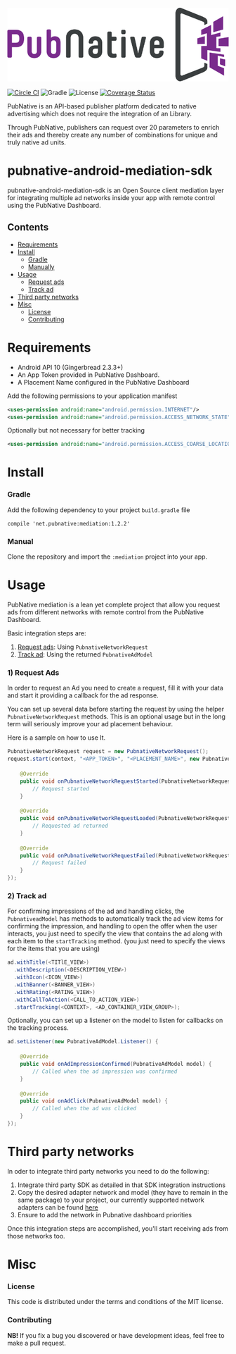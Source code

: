 ![ScreenShot](PNLogo.png)

[![Circle CI](https://circleci.com/gh/pubnative/pubnative-android-mediation-sdk.svg?style=shield)](https://circleci.com/gh/pubnative/pubnative-android-mediation-sdk) ![Gradle](https://img.shields.io/badge/gradle-net.pubnative:mediation:1.2.1-green.svg) ![License](https://img.shields.io/badge/license-MIT-lightgrey.svg) [![Coverage Status](https://coveralls.io/repos/github/pubnative/pubnative-android-mediation-sdk/badge.svg?branch=master)](https://coveralls.io/github/pubnative/pubnative-android-mediation-sdk?branch=master)

PubNative is an API-based publisher platform dedicated to native advertising which does not require the integration of an Library.

Through PubNative, publishers can request over 20 parameters to enrich their ads and thereby create any number of combinations for unique and truly native ad units.

# pubnative-android-mediation-sdk

pubnative-android-mediation-sdk is an Open Source client mediation layer for integrating multiple ad networks inside your app with remote control using the PubNative Dashboard.

## Contents

* [Requirements](#requirements)
* [Install](#install)
  * [Gradle](#install_gradle)
  * [Manually](#install_manual)
* [Usage](#usage)
  * [Request ads](#usage_request)
  * [Track ad](#usage_track_ad)
* [Third party networks](#networks)
* [Misc](#misc)
  * [License](#misc_license)
  * [Contributing](#misc_contributing)

<a name="requirements"></a>
# Requirements

* Android API 10 (Gingerbread 2.3.3+)
* An App Token provided in PubNative Dashboard.
* A Placement Name configured in the PubNative Dashboard

Add the following permissions to your application manifest

```xml
<uses-permission android:name="android.permission.INTERNET"/>
<uses-permission android:name="android.permission.ACCESS_NETWORK_STATE"/>
```

Optionally but not necessary for better tracking

```xml
<uses-permission android:name="android.permission.ACCESS_COARSE_LOCATION"/>
```

<a name="install"></a>
# Install

<a name="install_gradle"></a>
### Gradle

Add the following dependency to your project `build.gradle` file

```
compile 'net.pubnative:mediation:1.2.2'
```

<a name="install_manual"></a>
### Manual
Clone the repository and import the `:mediation` project into your app.

<a name="usage"></a>
# Usage

PubNative mediation is a lean yet complete project that allow you request ads from different networks with remote control from the PubNative Dashboard.

Basic integration steps are:

1. [Request ads](#usage_request): Using `PubnativeNetworkRequest`
3. [Track ad](#usage_track_ad): Using the returned `PubnativeAdModel`

<a name="usage_request"></a>
### 1) Request Ads

In order to request an Ad you need to create a request, fill it with your data and start it providing a callback for the ad response.

You can set up several data before starting the request by using the helper `PubnativeNetworkRequest` methods. This is an optional usage but in the long term will seriously improve your ad placement behaviour.

Here is a sample on how to use It.

```java
PubnativeNetworkRequest request = new PubnativeNetworkRequest();
request.start(context, "<APP_TOKEN>", "<PLACEMENT_NAME>", new PubnativeNetworkRequest.Listener() {

	@Override
    public void onPubnativeNetworkRequestStarted(PubnativeNetworkRequest request) {
        // Request started
    }

    @Override
    public void onPubnativeNetworkRequestLoaded(PubnativeNetworkRequest request, PubnativeAdModel ad) {
        // Requested ad returned
    }

    @Override
    public void onPubnativeNetworkRequestFailed(PubnativeNetworkRequest request, Exception exception) {
        // Request failed
    }
});
```

<a name="usage_track_ad"></a>
### 2) Track ad

For confirming impressions of the ad and handling clicks, the `PubnativeadModel` has methods to automatically track the ad view items for confirming the impression, and handling to open the offer when the user interacts, you just need to specify the view that contains the ad along with each item to the `startTracking` method. (you just need to specify the views for the items that you are using)

```java
ad.withTitle(<TITlE_VIEW>)
  .withDescription(<DESCRIPTION_VIEW>)
  .withIcon(<ICON_VIEW>)
  .withBanner(<BANNER_VIEW>)
  .withRating(<RATING_VIEW>)
  .withCallToAction(<CALL_TO_ACTION_VIEW>)
  .startTracking(<CONTEXT>, <AD_CONTAINER_VIEW_GROUP>);
```

Optionally, you can set up a listener on the model to listen for callbacks on the tracking process.

```java
ad.setListener(new PubnativeAdModel.Listener() {

    @Override
    public void onAdImpressionConfirmed(PubnativeAdModel model) {
        // Called when the ad impression was confirmed
    }

    @Override
    public void onAdClick(PubnativeAdModel model) {
        // Called when the ad was clicked
    }
});
```

<a name="networks"></a>
# Third party networks

In oder to integrate third party networks you need to do the following:

1. Integrate third party SDK as detailed in that SDK integration instructions
2. Copy the desired adapter network and model (they have to remain in the same package) to your project, our currently supported network adapters can be found [here](https://github.com/pubnative/pubnative-android-mediation-sdk/tree/master/mediation.adaters/net/pubnative/mediation/adapter)
3. Ensure to add the network in Pubnative dashboard priorities

Once this integration steps are accomplished, you'll start receiving ads from those networks too.

<a name="misc"></a>
# Misc

<a name="misc_license"></a>
### License

This code is distributed under the terms and conditions of the MIT license.

<a name="misc_contributing"></a>
### Contributing

**NB!** If you fix a bug you discovered or have development ideas, feel free to make a pull request.
